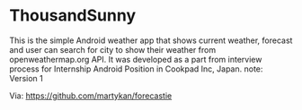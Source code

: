 # ThousandSunny
This is the simple Android weather app that shows current weather, forecast and user can search for city to show their weather from openweathermap.org API. It was developed as a part from interview process for Internship Android Position in Cookpad Inc, Japan. note: Version 1

Via: https://github.com/martykan/forecastie

